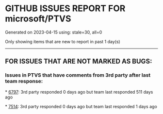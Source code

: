 
# GITHUB ISSUES REPORT FOR microsoft/PTVS


Generated on 2023-04-15 using: stale=30, all=0


Only showing items that are new to report in past 1 day(s)


---

## FOR ISSUES THAT ARE NOT MARKED AS BUGS:


### Issues in PTVS that have comments from 3rd party after last team response:


\* [6797](https://github.com/microsoft/PTVS/issues/6797 "VS2022 no longer allows mapping file extensions to the Python editor"): 3rd party responded 0 days ago but team last responded 511 days ago

\* [7514](https://github.com/microsoft/PTVS/issues/7514 "Subprocess with visual studio debugger attached to process causes a problem in python project"): 3rd party responded 0 days ago but team last responded 1 days ago
